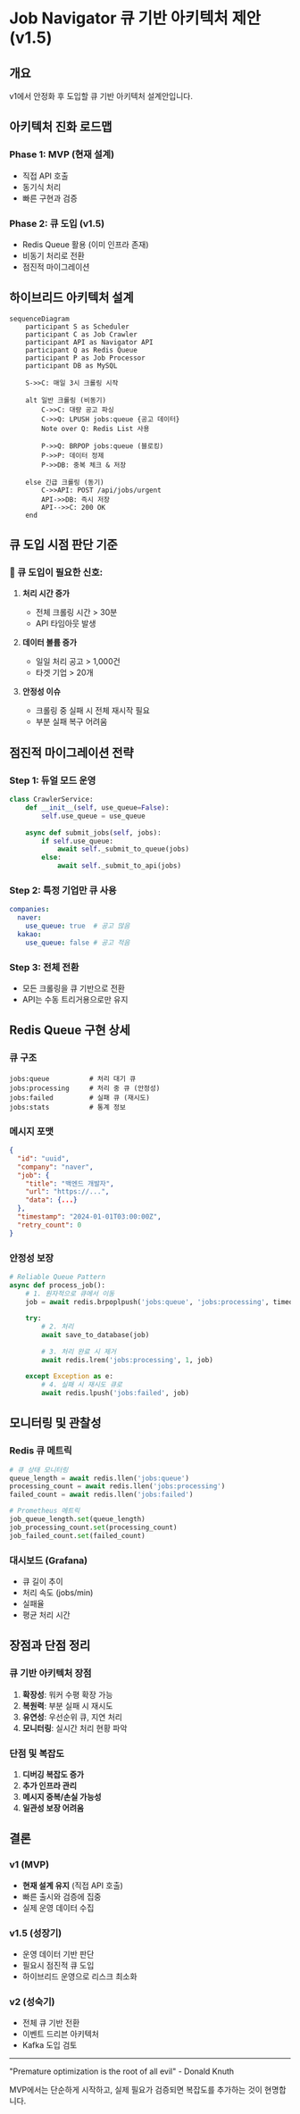 # Job Navigator 큐 기반 아키텍처 제안 (v1.5)

## 개요
v1에서 안정화 후 도입할 큐 기반 아키텍처 설계안입니다.

## 아키텍처 진화 로드맵

### Phase 1: MVP (현재 설계)
- 직접 API 호출
- 동기식 처리
- 빠른 구현과 검증

### Phase 2: 큐 도입 (v1.5)
- Redis Queue 활용 (이미 인프라 존재)
- 비동기 처리로 전환
- 점진적 마이그레이션

## 하이브리드 아키텍처 설계

```mermaid
sequenceDiagram
    participant S as Scheduler
    participant C as Job Crawler
    participant API as Navigator API
    participant Q as Redis Queue
    participant P as Job Processor
    participant DB as MySQL

    S->>C: 매일 3시 크롤링 시작
    
    alt 일반 크롤링 (비동기)
        C->>C: 대량 공고 파싱
        C->>Q: LPUSH jobs:queue {공고 데이터}
        Note over Q: Redis List 사용
        
        P->>Q: BRPOP jobs:queue (블로킹)
        P->>P: 데이터 정제
        P->>DB: 중복 체크 & 저장
        
    else 긴급 크롤링 (동기)
        C->>API: POST /api/jobs/urgent
        API->>DB: 즉시 저장
        API-->>C: 200 OK
    end
```

## 큐 도입 시점 판단 기준

### 🚨 큐 도입이 필요한 신호:
1. **처리 시간 증가**
   - 전체 크롤링 시간 > 30분
   - API 타임아웃 발생

2. **데이터 볼륨 증가**
   - 일일 처리 공고 > 1,000건
   - 타겟 기업 > 20개

3. **안정성 이슈**
   - 크롤링 중 실패 시 전체 재시작 필요
   - 부분 실패 복구 어려움

## 점진적 마이그레이션 전략

### Step 1: 듀얼 모드 운영
```python
class CrawlerService:
    def __init__(self, use_queue=False):
        self.use_queue = use_queue
        
    async def submit_jobs(self, jobs):
        if self.use_queue:
            await self._submit_to_queue(jobs)
        else:
            await self._submit_to_api(jobs)
```

### Step 2: 특정 기업만 큐 사용
```yaml
companies:
  naver:
    use_queue: true  # 공고 많음
  kakao:
    use_queue: false # 공고 적음
```

### Step 3: 전체 전환
- 모든 크롤링을 큐 기반으로 전환
- API는 수동 트리거용으로만 유지

## Redis Queue 구현 상세

### 큐 구조
```
jobs:queue          # 처리 대기 큐
jobs:processing     # 처리 중 큐 (안정성)
jobs:failed         # 실패 큐 (재시도)
jobs:stats          # 통계 정보
```

### 메시지 포맷
```json
{
  "id": "uuid",
  "company": "naver",
  "job": {
    "title": "백엔드 개발자",
    "url": "https://...",
    "data": {...}
  },
  "timestamp": "2024-01-01T03:00:00Z",
  "retry_count": 0
}
```

### 안정성 보장
```python
# Reliable Queue Pattern
async def process_job():
    # 1. 원자적으로 큐에서 이동
    job = await redis.brpoplpush('jobs:queue', 'jobs:processing', timeout=10)
    
    try:
        # 2. 처리
        await save_to_database(job)
        
        # 3. 처리 완료 시 제거
        await redis.lrem('jobs:processing', 1, job)
        
    except Exception as e:
        # 4. 실패 시 재시도 큐로
        await redis.lpush('jobs:failed', job)
```

## 모니터링 및 관찰성

### Redis 큐 메트릭
```python
# 큐 상태 모니터링
queue_length = await redis.llen('jobs:queue')
processing_count = await redis.llen('jobs:processing')
failed_count = await redis.llen('jobs:failed')

# Prometheus 메트릭
job_queue_length.set(queue_length)
job_processing_count.set(processing_count)
job_failed_count.set(failed_count)
```

### 대시보드 (Grafana)
- 큐 길이 추이
- 처리 속도 (jobs/min)
- 실패율
- 평균 처리 시간

## 장점과 단점 정리

### 큐 기반 아키텍처 장점
1. **확장성**: 워커 수평 확장 가능
2. **복원력**: 부분 실패 시 재시도
3. **유연성**: 우선순위 큐, 지연 처리
4. **모니터링**: 실시간 처리 현황 파악

### 단점 및 복잡도
1. **디버깅 복잡도 증가**
2. **추가 인프라 관리**
3. **메시지 중복/손실 가능성**
4. **일관성 보장 어려움**

## 결론

### v1 (MVP)
- **현재 설계 유지** (직접 API 호출)
- 빠른 출시와 검증에 집중
- 실제 운영 데이터 수집

### v1.5 (성장기)
- 운영 데이터 기반 판단
- 필요시 점진적 큐 도입
- 하이브리드 운영으로 리스크 최소화

### v2 (성숙기)
- 전체 큐 기반 전환
- 이벤트 드리븐 아키텍처
- Kafka 도입 검토

---

"Premature optimization is the root of all evil" - Donald Knuth

MVP에서는 단순하게 시작하고, 실제 필요가 검증되면 복잡도를 추가하는 것이 현명합니다.